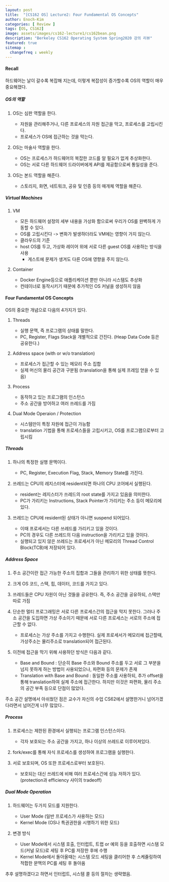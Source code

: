 ```yaml
---
layout: post
title:  "[CS162 OS] Lecture2: Four Fundamental OS Concepts"
author: Enoch-Kim
categories: [ Review ]
tags: [OS, CS162]
image: assets/images/cs162-lecture1/cs162bean.png
description: "Berkeley CS162 Operating System Spring2020 강의 리뷰"
featured: true
sitemap :
  changefreq : weekly
---
```


#### Recall

하드웨어는 날이 갈수록 복잡해 지는데, 이렇게 복잡성이 증가할수록 OS의 역할이 매우 중요해졌다.

##### OS의 역할

1. OS는 심판 역할을 한다.
    - 자원을 관리해주거나, 다른 프로세스의 자원 접근을 막고, 프로세스를 고립시킨다.
    - 프로세스가 OS에 접근하는 것을 막는다.

2. OS는 마술사 역할을 한다.
    - OS는 프로세스가 하드웨어의 복잡한 코드를 알 필요가 없게 추상화한다.
    - OS는 서로 다른 하드웨어 드라이버에게 API를 제공함으로써 통일성을 준다.

3. OS는 본드 역할을 해준다.
    - 스토리지, 화면, 네트워크, 공유 및 인증 등의 매개체 역할을 해준다.

##### Virtual Machines

1. VM
    - 모든 하드웨어 설정의 세부 내용을 가상화 함으로써 우리가 OS를 완벽하게 가동할 수 있다.
    - OS를 고립시킨다 -> 변화가 발생하더라도 VM에는 영향이 가지 않는다.
    - 클라우드의 기준
    - host OS를 두고, 가상화 레이어 위에 서로 다른 guest OS를 사용하는 방식을 사용
        - 게스트에 문제가 생겨도 다른 OS에 영향을 주지 않는다.

2. Container
    - Docker Engine등으로 애플리케이션 뿐만 아니라 시스템도 추상화
    - 컨테이너로 동작시키기 때문에 추가적인 OS 커널을 생성하지 않음

#### Four Fundamental OS Concepts

OS의 중요한 개념으로 다음의 4가지가 있다.

1. Threads
    - 실행 문맥, 즉 프로그램의 상태를 말한다.
    - PC, Register, Flags Stack을 개별적으로 간진다. (Heap Data Code 등은 공유한다.)

2. Address space (with or w/o translation)
    - 프로세스가 접근할 수 있는 메모리 주소 집합
    - 실제 머신의 물리 공간과 구분됨 (translation을 통해 실제 프레임 얻을 수 있음)

3. Process
    - 동작하고 있는 프로그램의 인스턴스
    - 주소 공간을 방어하고 여러 쓰레드를 가짐

4. Dual Mode Operaion / Protection
    - 시스템만이 특정 자원에 접근이 가능함
    - translation 기법을 통해 프로세스들을 고립시키고, OS를 프로그램으로부터 고립시킴

##### Threads

1. 하나의 특정한 실행 문맥이다.
    - PC, Register, Execution Flag, Stack, Memory State를 가진다.

2. 쓰레드는 CPU의 레지스터에 resident되면 하나의 CPU 코어에서 실행된다.
    - resident는 레지스터가 쓰레드의 root state를 가지고 있음을 의미한다.
    - PC가 가리키는 Instructions, Stack Pointer가 가리키는 주소 등이 메모리에 있다.

3. 쓰레드는 CPU에 resident된 상태가 아니면 suspend 되어있다.
    - 이때 프로세서는 다른 쓰레드를 가리키고 있을 것이다.
    - PC의 경우도 다른 쓰레드의 다음 instruction을 가리키고 있을 것이다.
    - 실행되고 있지 않은 쓰레드는 프로세서가 아닌 메모리의 Thread Control Block(TCB)에 저장되어 있다.

##### Address Space

1. 주소 공간이란 접근 가능한 주소의 집합과 그들을 관리하기 위한 상태를 뜻한다.

2. 크게 OS 코드, 스택, 힙, 데이터, 코드를 가지고 있다.

3. 쓰레드들은 CPU 자원이 아닌 것들을 공유한다. 즉, 주소 공간을 공유하되, 스택만 따로 가짐

4. 단순한 멀티 프로그래밍은 서로 다른 프로세스간의 접근을 막지 못한다.
그러나 주소 공간을 도입하면 가상 주소이기 때문에 서로 다른 프로세스는 서로의 주소에 접근할 수 없다.
    - 프로세스는 가상 주소를 가지고 수행한다. 실제 프로세서가 메모리에 접근할때, 가상주소는 물리주소로 translation되어 접근된다.

5. 이전에 접근을 막기 위해 사용하던 방식은 다음과 같다.
    - Base and Bound : 단순히 Base 주소와 Bound 주소를 두고 서로 그 부분을 넘지 못하게 하는 방법이 사용되었으나, 파편화 등의 문제가 존재
    - Translation with Base and Bound : 동일한 주소를 사용하되, 추가 offset을 통해 translation하여 실제 주소에 접근한다. 하지만 이것은 파편화, 물리 주소의 공간 부족 등으로 단점이 많았다.

주소 공간 설명에서 아쉬웠던 점은 교수가 자신의 수업 CS62에서 설명한거니 넘어가겠다라면서 넘어간게 너무 많았다..

##### Process

1. 프로세스는 제한된 환경에서 실행되는 프로그램 인스턴스이다.
    - 각자 보호되는 주소 공간을 가지고, 하나 이상의 쓰레드로 이루어져있다.

2. fork/exec를 통해 자식 프로세스를 생성하여 프로그램을 실행한다.

3. 서로 보호되며, OS 또한 프로세스로부터 보호된다.
    - 보호되는 대신 쓰레드에 비해 여러 프로세스간에 성능 저하가 있다. (protection과 efficiency 사이의 tradeoff)

##### Dual Mode Operation

1. 하드웨어는 두가지 모드를 지원한다.
    - User Mode (일반 프로세스가 사용하는 모드)
    - Kernel Mode (OS나 특권권한을 시행하기 위한 모드)

2. 변경 방식
    - User Mode에서 시스템 호출, 인터럽트, 트랩 or 예외 등을 호출하면 시스템 모드(커널 모드)로 세팅 후 PC를 저장한 후에 수행
    - Kernel Mode에서 돌아올때는 시스템 모드 세팅을 클리어한 후 스케쥴링하여 적합한 문맥의 PC를 세팅 후 돌아옴

추후 설명하겠다고 하면서 인터럽트, 시스템 콜 등의 절차는 생략했음.
